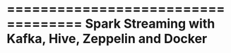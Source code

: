 ===================================
Spark Streaming with Kafka, Hive, Zeppelin and Docker
===================================
